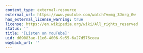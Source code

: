 ```yaml
---
content_type: external-resource
external_url: https://www.youtube.com/watch?v=mg_3Jmrg_Gw
has_external_license_warning: true
license: https://en.wikipedia.org/wiki/All_rights_reserved
status: ''
title: '[Listen on YouTube]'
uid: d69083ae-11e6-4006-9e55-6a27d576ceea
wayback_url: ''
---
```

